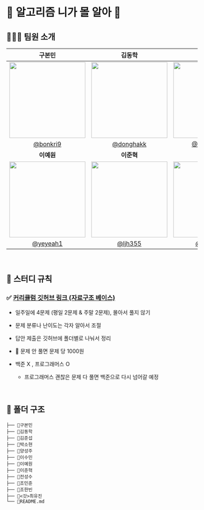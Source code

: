 # 👊 알고리즘 니가 몰 알아 👊

## 👩🏻‍💻 팀원 소개
|구본민|김동학|김준섭|박소현|양성주|이수민|
|:-:|:-:|:-:|:-:|:-:|:-:|
|<img src="https://avatars.githubusercontent.com/u/139411343?v=4" width="200px" />|<img src="https://avatars.githubusercontent.com/u/132239086?v=4" width="200px" />|<img src="https://avatars.githubusercontent.com/u/139411367?v=4" width="200px" />|<img src="https://avatars.githubusercontent.com/u/139411346?v=4" width="200px" />|<img src="https://avatars.githubusercontent.com/u/139411441?v=4" width="200px" />|<img src="https://avatars.githubusercontent.com/u/136299367?v=4" width="200px" />|
|[@bonkri9](https://github.com/bonkri9)|[@donghakk](https://github.com/donghakk)|[@JakeSSAFY](https://github.com/JakeSSAFY)|[@sohoneyee](https://github.com/sohoneyee)|[@yangsungjoo](https://github.com/yangsungjoo)|[@djsumin](https://github.com/djsumin)|
|**이예원**|**이준혁**|**전성수**|**조민준**|**조한빈**|**<갓>최유진**|
|<img src="https://avatars.githubusercontent.com/u/139411481?v=4" width="200px" />|<img src="https://avatars.githubusercontent.com/u/40230543?v=4" width="200px" />|<img src="https://avatars.githubusercontent.com/u/128347576?v=4" width="200px" />|<img src="https://avatars.githubusercontent.com/u/134778713?v=4" width="200px" />|<img src="https://avatars.githubusercontent.com/u/85666312?v=4" width="200px" />|<img src="https://avatars.githubusercontent.com/u/99077953?v=4" width="200px" />|
|[@yeyeah1](https://github.com/yeyeah1)|[@ljh355](https://github.com/ljh355)|[@no-merit](https://github.com/no-merit)|[@Cr0c0-MJ](https://github.com/Cr0c0-MJ)|[@whgksqls9999](https://github.com/whgksqls9999)|[@choichoijin](https://github.com/choichoijin)|
<br />

## 🔔 스터디 규칙

### ✅ [커리큘럼 깃허브 링크 (자료구조 베이스)](https://github.com/Altu-Bitu/Notice)

- 일주일에 4문제 (평일 2문제 & 주말 2문제), 몰아서 풀지 않기

- 문제 분류나 난이도는 각자 알아서 조절

- 답안 제출은 깃허브에 폴더별로 나눠서 정리
  
- 🚫 문제 안 풀면 문제 당 1000원

- 백준 X , 프로그래머스 O
  - 프로그래머스 괜찮은 문제 다 풀면 백준으로 다시 넘어갈 예정

<br />

## 📂 폴더 구조
```
├── 📂구본민
├── 📂김동학
├── 📂김준섭
├── 📂박소현
├── 📂양성주
├── 📂이수민
├── 📂이예원
├── 📂이준혁
├── 📂전성수
├── 📂조민준
├── 📂조한빈
├── 📂<갓>최유진
└── 📜README.md
```

